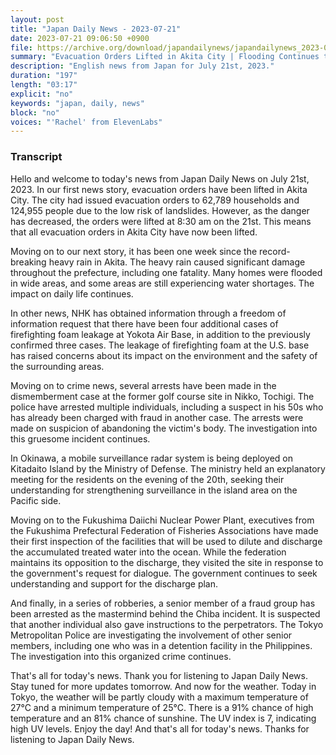 ```yaml
---
layout: post
title: "Japan Daily News - 2023-07-21"
date: 2023-07-21 09:06:50 +0900
file: https://archive.org/download/japandailynews/japandailynews_2023-07-21.mp3
summary: "Evacuation Orders Lifted in Akita City | Flooding Continues to Impact Akita | Multiple Incidents of Firefighting Foam Leakage at Yokota Air Base | Arrests Made in Nikko Golf Course Dismemberment Case, & more…"
description: "English news from Japan for July 21st, 2023."
duration: "197"
length: "03:17"
explicit: "no"
keywords: "japan, daily, news"
block: "no"
voices: "'Rachel' from ElevenLabs"
---
```


### Transcript

Hello and welcome to today's news from Japan Daily News on July 21st, 2023. In our first news story, evacuation orders have been lifted in Akita City. The city had issued evacuation orders to 62,789 households and 124,955 people due to the low risk of landslides. However, as the danger has decreased, the orders were lifted at 8:30 am on the 21st. This means that all evacuation orders in Akita City have now been lifted.

Moving on to our next story, it has been one week since the record-breaking heavy rain in Akita. The heavy rain caused significant damage throughout the prefecture, including one fatality. Many homes were flooded in wide areas, and some areas are still experiencing water shortages. The impact on daily life continues.

In other news, NHK has obtained information through a freedom of information request that there have been four additional cases of firefighting foam leakage at Yokota Air Base, in addition to the previously confirmed three cases. The leakage of firefighting foam at the U.S. base has raised concerns about its impact on the environment and the safety of the surrounding areas.

Moving on to crime news, several arrests have been made in the dismemberment case at the former golf course site in Nikko, Tochigi. The police have arrested multiple individuals, including a suspect in his 50s who has already been charged with fraud in another case. The arrests were made on suspicion of abandoning the victim's body. The investigation into this gruesome incident continues.

In Okinawa, a mobile surveillance radar system is being deployed on Kitadaito Island by the Ministry of Defense. The ministry held an explanatory meeting for the residents on the evening of the 20th, seeking their understanding for strengthening surveillance in the island area on the Pacific side.

Moving on to the Fukushima Daiichi Nuclear Power Plant, executives from the Fukushima Prefectural Federation of Fisheries Associations have made their first inspection of the facilities that will be used to dilute and discharge the accumulated treated water into the ocean. While the federation maintains its opposition to the discharge, they visited the site in response to the government's request for dialogue. The government continues to seek understanding and support for the discharge plan.

And finally, in a series of robberies, a senior member of a fraud group has been arrested as the mastermind behind the Chiba incident. It is suspected that another individual also gave instructions to the perpetrators. The Tokyo Metropolitan Police are investigating the involvement of other senior members, including one who was in a detention facility in the Philippines. The investigation into this organized crime continues.

That's all for today's news. Thank you for listening to Japan Daily News. Stay tuned for more updates tomorrow. And now for the weather. Today in Tokyo, the weather will be partly cloudy with a maximum temperature of 27°C and a minimum temperature of 25°C. There is a 91% chance of high temperature and an 81% chance of sunshine. The UV index is 7, indicating high UV levels. Enjoy the day!  And that's all for today's news. Thanks for listening to Japan Daily News.

